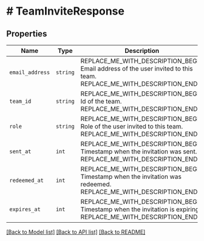 # # TeamInviteResponse



## Properties

Name | Type | Description | Notes
------------ | ------------- | ------------- | -------------
| `email_address` | ```string``` | REPLACE_ME_WITH_DESCRIPTION_BEGIN Email address of the user invited to this team. REPLACE_ME_WITH_DESCRIPTION_END |  |
| `team_id` | ```string``` | REPLACE_ME_WITH_DESCRIPTION_BEGIN Id of the team. REPLACE_ME_WITH_DESCRIPTION_END |  |
| `role` | ```string``` | REPLACE_ME_WITH_DESCRIPTION_BEGIN Role of the user invited to this team. REPLACE_ME_WITH_DESCRIPTION_END |  |
| `sent_at` | ```int``` | REPLACE_ME_WITH_DESCRIPTION_BEGIN Timestamp when the invitation was sent. REPLACE_ME_WITH_DESCRIPTION_END |  |
| `redeemed_at` | ```int``` | REPLACE_ME_WITH_DESCRIPTION_BEGIN Timestamp when the invitation was redeemed. REPLACE_ME_WITH_DESCRIPTION_END |  |
| `expires_at` | ```int``` | REPLACE_ME_WITH_DESCRIPTION_BEGIN Timestamp when the invitation is expiring. REPLACE_ME_WITH_DESCRIPTION_END |  |

[[Back to Model list]](../../README.md#models) [[Back to API list]](../../README.md#endpoints) [[Back to README]](../../README.md)
